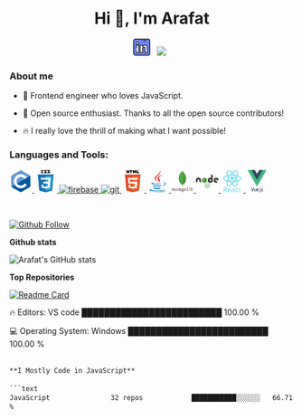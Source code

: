 

<h1 align="center">Hi 👋, I'm Arafat</h1>


<div align='center'>
  <p align='center'>
    <a href="www.linkedin.com/in/md-arafat-islam-khan-43356274"><img height="30" src="https://raw.githubusercontent.com/8bithemant/8bithemant/master/linkedin.png?raw=true"></a>&nbsp;&nbsp;
<!--     <a href="https://x.com/ArafatAnjan"><img height="30" src="https://raw.githubusercontent.com/8bithemant/8bithemant/master/twitter.png?raw=true"></a>&nbsp;&nbsp; -->
    <a href="mailto:eeht1717@gmail.com.io"><img height="30" src="https://th.bing.com/th/id/OIP.9sT4UWsRfFiy6vPydv3_-QHaHO?pid=ImgDet&rs=1"></a>&nbsp;&nbsp;
  </p>
</div>

### About me

* 🎨 Frontend engineer who loves JavaScript.

* 🎁 Open source enthusiast. Thanks to all the open source contributors!

* 🔥 I really love the thrill of making what I want possible!


<h3 align="left">Languages and Tools:</h3>
<p align="left"> <a href="https://www.cprogramming.com/" target="_blank"> <img src="https://raw.githubusercontent.com/devicons/devicon/master/icons/c/c-original.svg" alt="c" width="40" height="40"/> </a>  <a href="https://www.w3schools.com/css/" target="_blank"> <img src="https://raw.githubusercontent.com/devicons/devicon/master/icons/css3/css3-original-wordmark.svg" alt="css3" width="40" height="40"/> </a> <a href="https://firebase.google.com/" target="_blank"> <img src="https://www.vectorlogo.zone/logos/firebase/firebase-icon.svg" alt="firebase" width="40" height="40"/> </a>  <a href="https://git-scm.com/" target="_blank"> <img src="https://www.vectorlogo.zone/logos/git-scm/git-scm-icon.svg" alt="git" width="40" height="40"/> </a>   <a href="https://www.w3.org/html/" target="_blank"> <img src="https://raw.githubusercontent.com/devicons/devicon/master/icons/html5/html5-original-wordmark.svg" alt="html5" width="40" height="40"/> </a> <a href="https://www.java.com" target="_blank"> <img src="https://raw.githubusercontent.com/devicons/devicon/master/icons/java/java-original.svg" alt="java" width="40" height="40"/> </a>  <a href="https://www.mongodb.com/" target="_blank"> <img src="https://raw.githubusercontent.com/devicons/devicon/master/icons/mongodb/mongodb-original-wordmark.svg" alt="mongodb" width="40" height="40"/> </a>  </a> <a href="https://nodejs.org" target="_blank"> <img src="https://raw.githubusercontent.com/devicons/devicon/master/icons/nodejs/nodejs-original-wordmark.svg" alt="nodejs" width="40" height="40"/> </a>   <a href="https://reactjs.org/" target="_blank"> <img src="https://raw.githubusercontent.com/devicons/devicon/master/icons/react/react-original-wordmark.svg" alt="react" width="40" height="40"/> </a> <a href="https://vuejs.org/" target="_blank"> <img src="https://raw.githubusercontent.com/devicons/devicon/master/icons/vuejs/vuejs-original-wordmark.svg" alt="vuejs" width="40" height="40"/> </a> </p>

<br/>

[![Github Follow](https://img.shields.io/github/followers/arafatanjan?label=Follow%20Me&style=social)](https://github.com/arafatanjan)





<strong>Github stats</strong>

![Arafat's GitHub stats](https://github-readme-stats.vercel.app/api?username=arafatanjan&hide=prs&count_private=true&include_all_commits=true&show_icons=true&theme=swift)





<strong>Top Repositories</strong>

[![Readme Card](https://github-readme-stats.vercel.app/api/pin/?username=arafatanjan&repo=elearningsite-client&theme=swift)](https://github.com/arafatanjan/elearningsite-client)




🔥 Editors: 
VS code                    █████████████████████████   100.00 % 

💻 Operating System: 
Windows                    █████████████████████████   100.00 % 
```

**I Mostly Code in JavaScript** 

```text
JavaScript               32 repos            ███████████░░░░░░   66.71 % 

```

